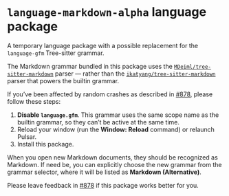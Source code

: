 # `language-markdown-alpha` language package

A temporary language package with a possible replacement for the `language-gfm` Tree-sitter grammar.

The Markdown grammar bundled in this package uses the [`MDeiml/tree-sitter-markdown`](https://github.com/MDeiml/tree-sitter-markdown) parser — rather than the [`ikatyang/tree-sitter-markdown`](https://github.com/ikatyang/tree-sitter-markdown) parser that powers the builtin grammar.

If you’ve been affected by random crashes as described in [#878](https://github.com/pulsar-edit/pulsar/issues/878), please follow these steps:

1. **Disable `language.gfm`**. This grammar uses the same scope name as the builtin grammar, so they can’t be active at the same time.
2. Reload your window (run the **Window: Reload** command) or relaunch Pulsar.
3. Install this package.

When you open new Markdown documents, they should be recognized as Markdown. If need be, you can explicitly choose the new grammar from the grammar selector, where it will be listed as **Markdown (Alternative)**.

Please leave feedback in [#878](https://github.com/pulsar-edit/pulsar/issues/878) if this package works better for you.
